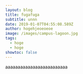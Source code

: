```yaml
---
layout: blog
title: fugafuga
subtitle: unnn
date: 2019-01-07T04:55:08.589Z
author: hogehjeoeoeoe
image: /images/campus-lagoon.jpg
tags:
  - hoge
  - hoge
showtoc: false
---
```

aaaaaaaaaaaaaaaaaaaaaaaaa
